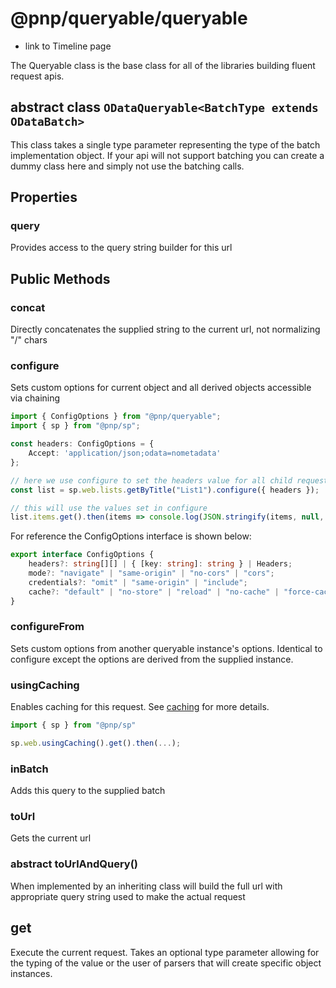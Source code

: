 # @pnp/queryable/queryable


- link to Timeline page














The Queryable class is the base class for all of the libraries building fluent request apis.

## abstract class `ODataQueryable<BatchType extends ODataBatch>`

This class takes a single type parameter representing the type of the batch implementation object. If your api will not support batching you can create a dummy class here and simply not use the batching calls.

## Properties

### query

Provides access to the query string builder for this url

## Public Methods

### concat

Directly concatenates the supplied string to the current url, not normalizing "/" chars

### configure

Sets custom options for current object and all derived objects accessible via chaining

```TypeScript
import { ConfigOptions } from "@pnp/queryable";
import { sp } from "@pnp/sp";

const headers: ConfigOptions = {
    Accept: 'application/json;odata=nometadata'
};

// here we use configure to set the headers value for all child requests of the list instance
const list = sp.web.lists.getByTitle("List1").configure({ headers });

// this will use the values set in configure
list.items.get().then(items => console.log(JSON.stringify(items, null, 2));
```

For reference the ConfigOptions interface is shown below:

```TypeScript
export interface ConfigOptions {
    headers?: string[][] | { [key: string]: string } | Headers;
    mode?: "navigate" | "same-origin" | "no-cors" | "cors";
    credentials?: "omit" | "same-origin" | "include";
    cache?: "default" | "no-store" | "reload" | "no-cache" | "force-cache" | "only-if-cached";
}
```

### configureFrom

Sets custom options from another queryable instance's options. Identical to configure except the options are derived from the supplied instance.

### usingCaching

Enables caching for this request. See [caching](caching.md) for more details.

```TypeScript
import { sp } from "@pnp/sp"

sp.web.usingCaching().get().then(...);
```

### inBatch

Adds this query to the supplied batch

### toUrl

Gets the current url

### abstract toUrlAndQuery()

When implemented by an inheriting class will build the full url with appropriate query string used to make the actual request

## get

Execute the current request. Takes an optional type parameter allowing for the typing of the value or the user of parsers that will create specific object instances.
